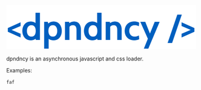 ![dpndncy](https://github.com/rascm/dpndncy/blob/main/img/logo.png)

dpndncy is an asynchronous javascript and css loader.

Examples:

```js
faf
```

